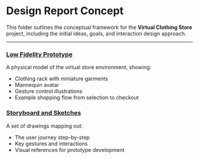 # Design Report Concept

This folder outlines the conceptual framework for the **Virtual Clothing Store** project, including the initial ideas, goals, and interaction design approach.

---

### [Low Fidelity Prototype](Low%20Fidelity%20Prototype/)
A physical model of the virtual store environment, showing:
- Clothing rack with miniature garments
- Mannequin avatar
- Gesture control illustrations
- Example shopping flow from selection to checkout

### [Storyboard and Sketches](Storyboard%20and%20Sketches/)
A set of drawings mapping out:
- The user journey step-by-step
- Key gestures and interactions
- Visual references for prototype development
